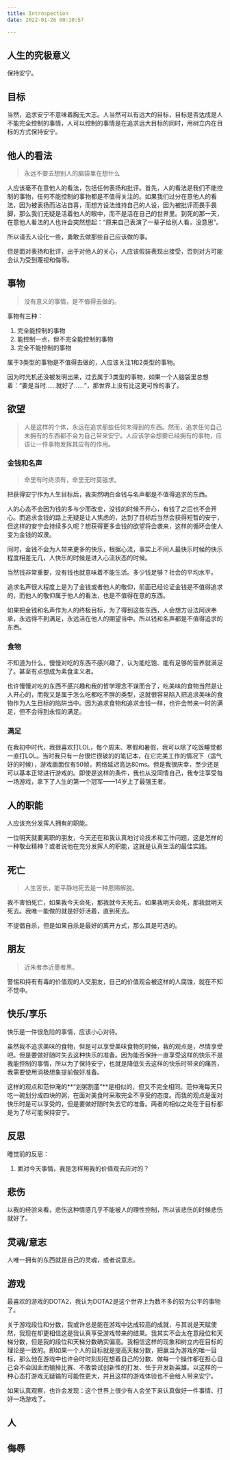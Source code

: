 ```yaml
---
title: Introspection
date: 2022-01-26 00:10:57

---
```


## 人生的究极意义

保持安宁。

## 目标

当然，追求安宁不意味着胸无大志。人当然可以有远大的目标，目标是否达成是人不能完全控制的事情，人可以控制的事情是在追求远大目标的同时，用树立内在目标的方式保持安宁。

## 他人的看法

> 永远不要去想别人的脑袋里在想什么

人应该毫不在意他人的看法，包括任何表扬和批评。首先，人的看法是我们不能控制的事物，任何不能控制的事物都是不值得关注的。如果我们过分在意他人的看法，因为被表扬而沾沾自喜，而想方设法维持自己的人设，因为被批评而畏手畏脚，那么我们无疑是活着他人的眼中，而不是活在自己的世界里。到死的那一天，在意他人看法的人也许会突然想起：“原来自己表演了一辈子给别人看，没意思”。

所以请去人设化一些，勇敢去做那些自己应该做的事。

但是面对表扬和批评，出于对他人的关心，人应该假装表现出接受，否则对方可能会认为受到蔑视和侮辱。

## 事物

> 没有意义的事情，是不值得去做的。

事物有三种：

1. 完全能控制的事物
2. 能控制一点，但不完全能控制的事物
3. 完全不能控制的事物

属于3类型的事物是不值得去做的，人应该关注1和2类型的事物。

因为时光机还没被发明出来，过去属于3类型的事物，如果一个人脑袋里总想着：“要是当时……就好了……”，那世界上没有比这更可怜的事了。

## 欲望

> 人是这样的个体，永远在追求那些任何未得到的东西。然而，追求任何自己未拥有的东西都不会为自己带来安宁。人应该学会想要已经拥有的事物，应该让一件事物发挥其应有的作用。

### 金钱和名声

> 命里有时终须有，命里无时莫强求。

把获得安宁作为人生目标后，我突然明白金钱与名声都是不值得追求的东西。

人的心态不会因为钱的多与少而改变，没钱的时候不开心，有钱了之后也不会开心。而追求金钱的路上无疑是让人焦虑的，达到了目标后当然会获得短暂的安宁，但这样的安宁会持续多久呢？想获得更多金钱的欲望将会袭来，这样的循环会使人变为金钱的奴隶。

同时，金钱不会为人带来更多的快乐，根据心流，事实上不同人最快乐时候的快乐程度相差无几，人快乐的时候是进入心流状态的时候。

当然钱非常重要，没有钱也就意味着不能生活。多少钱足够？社会的平均水平。

追求名声很大程度上是为了金钱或者他人的敬仰，前面已经论证金钱是不值得追求的，而他人的敬仰属于他人的看法，也是不值得在意的东西。

如果把金钱和名声作为人的终极目标，为了得到这些东西，人会想方设法阿谀奉承，永远得不到满足，永远活在他人的期望当中。所以钱和名声都是不值得追求的东西。

### 食物

不知道为什么，慢慢对吃的东西不感兴趣了，认为能吃饱、能有足够的营养就满足了。甚至有点想成为素食主义者。

也许慢慢对吃的东西不感兴趣和我的哲学理念不谋而合了，吃美味的食物当然是让人开心的，而我又是属于怎么吃都吃不胖的类型，这就很容易陷入把追求美味的食物作为人生目标的陷阱当中。因为追求食物和追求金钱一样，也许会带来一时的满足，但不会得到永恒的满足。

### 满足

在我初中时代，我很喜欢打LOL，每个周末、寒假和暑假，我可以除了吃饭睡觉都一直打LOL。当时我只有一台很烂很破的的笔记本，在它完美工作的情况下（运气好的时候），游戏画面仅有50帧，网络延迟高达80ms。但是我很庆幸，至少还是可以基本正常进行游戏的。即使是这样的条件，我也从没同情自己，我专注享受每一场游戏，拿下了人生的第一个冠军——14岁上了最强王者。

## 人的职能

人应该充分发挥人拥有的职能。

一位明天就要离职的朋友，今天还在和我认真地讨论技术和工作问题，这是怎样的一种敬业精神？或者说他在充分发挥人的职能，这就是认真生活的最佳实践。

## 死亡

> 人生苦长，能平静地死去是一种恩赐解脱。

我不害怕死亡，如果我今天会死，那我就今天死去。如果我明天会死，那我就明天死去。我唯一能做的就是好好活着，直到死去。

不提倡自杀，但是如果自杀是最好的离开方式，那么其是可选的。

## 朋友

> 近朱者赤近墨者黑。

警惕和持有有毒的价值观的人交朋友，自己的价值观会被这样的人腐蚀，就在不知不觉中。

## 快乐/享乐

快乐是一件很危险的事情，应该小心对待。

虽然我不追求美味的食物，但是可以享受美味食物的时候，我的观点是，尽情享受吧。但是要做好随时失去这种快乐的准备。因为能否保持一直享受这样的快乐不是我能控制的事情，所以为了保持安宁，也就是降低失去这样的快乐时带来的痛苦，我需要使用消极想象提前做好准备。

这样的观点和范仲淹的**“划粥割齑”**是相似的，但又不完全相同。范仲淹每天只吃一碗划分成四块的粥，在面对美食时采取完全不享受的态度。而我的观点是面对快乐时是可以享受的，但是要做好随时失去它的准备。两者的相似之处在于目标都是为了尽可能保持安宁。

## 反思

睡觉前的反思：

1. 面对今天事情，我是怎样用我的价值观去应对的？

## 悲伤

以我的经验来看，悲伤这种情感几乎不能被人的理性控制，所以该悲伤的时候悲伤就好了。

## 灵魂/意志

人唯一拥有的东西就是自己的灵魂，或者说意志。

## 游戏

最喜欢的游戏的DOTA2，我认为DOTA2是这个世界上为数不多的较为公平的事物了。

关于游戏段位和分数，我或许总是能在游戏中达成较高的成就，与其说是天赋使然，我现在却更相信这是我认真享受游戏带来的结果。我其实不会太在意段位和天梯分数，但是我的段位和天梯分数确实偏高。我相信这样的现象和树立内在目标的理论是一致的。即如果一个人的目标就是提高天梯分数，把赢当为游戏的唯一目标，那么他在游戏中也许会时时刻刻在想着自己的分数、做每一个操作都在担心自己会不会因此而输掉比赛、不敢尝试创新性的打发、怯于开发新英雄。以这样的一种心态打游戏无疑输的可能性更大，并且这样的游戏体验也不会给人带来安宁。

如果认真观察，也许会发现：这个世界上很少有人会坐下来认真做好一件事情、打好一场游戏了。

## 人





## 侮辱

